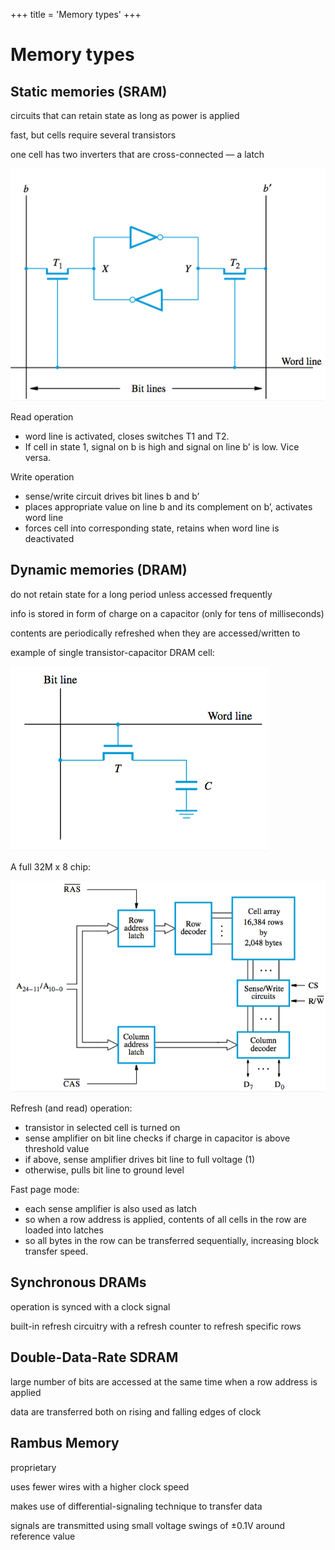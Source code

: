 +++
title = 'Memory types'
+++
# Memory types
## Static memories (SRAM)
circuits that can retain state as long as power is applied

fast, but cells require several transistors

one cell has two inverters that are cross-connected — a latch

![screenshot.png](screenshot-48.png)

Read operation

- word line is activated, closes switches T1 and T2.
- If cell in state 1, signal on b is high and signal on line b’ is low. Vice versa.

Write operation

- sense/write circuit drives bit lines b and b’
- places appropriate value on line b and its complement on b’, activates word line
- forces cell into corresponding state, retains when word line is deactivated

## Dynamic memories (DRAM)
do not retain state for a long period unless accessed frequently

info is stored in form of charge on a capacitor (only for tens of milliseconds)

contents are periodically refreshed when they are accessed/written to

example of single transistor-capacitor DRAM cell:

![screenshot.png](screenshot-49.png)

A full 32M x 8 chip:

![screenshot.png](screenshot-50.png)

Refresh (and read) operation:
- transistor in selected cell is turned on
- sense amplifier on bit line checks if charge in capacitor is above threshold value
- if above, sense amplifier drives bit line to full voltage (1)
- otherwise, pulls bit line to ground level

Fast page mode:
- each sense amplifier is also used as latch
- so when a row address is applied, contents of all cells in the row are loaded into latches
- so all bytes in the row can be transferred sequentially, increasing block transfer speed.

## Synchronous DRAMs
operation is synced with a clock signal

built-in refresh circuitry with a refresh counter to refresh specific rows

## Double-Data-Rate SDRAM

large number of bits are accessed at the same time when a row address is applied

data are transferred both on rising and falling edges of clock

## Rambus Memory
proprietary

uses fewer wires with a higher clock speed

makes use of differential-signaling technique to transfer data

signals are transmitted using small voltage swings of ±0.1V around reference value
